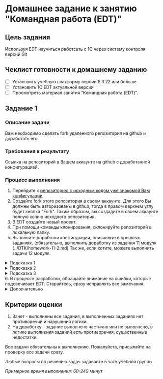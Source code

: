 # Домашнее задание к занятию "Командная работа (EDT)"


## Цель задания
Используя EDT научиться работсать с 1С через систему контроля версий Git

## Чеклист готовности к домашнему заданию
- [ ] Установить учебную платформу версии 8.3.22 или больше.
- [ ] Установить 1C:EDT актуальной версии
- [ ] Просмотреть материал занятия "Командная работа (EDT)".

## Задание 1
### Описание задачи
Вам необходимо сделать fork удаленного репозитория на github и доработать его.

### Требования к результату
Ссылка на репозиторий в Вашем аккаунте на github с доработанной конфигурацией.

### Процесс выполнения
1. Перейдите к [репозиторию с исходным кодом уже знакомой Вам конфигурации](https://github.com/netology-code/onec-mid-base-11)
2. Создайте fork этого репозитория в своем аккаунте. Для этого Вы должны быть авторизованы в github, тогда в правом верхнем углу будет кнопка "Fork". Таким образом, вы создадите в своем аккаунте полную копию исходного репозитория.
3. В EDT создайте новый проект.
4. При помощи команды клонирования, склонируйте репозиторий в локальную папку.
5. Выполните доработки конфигурации, описанные в прошлых заданиях. (обязательно, выполнить доработку из задания 11 модуля (../DTK/homework-11-2.md) Так же, если хотите, можете выполнить задачи 12 модуля.
<details>
  <summary>Подсказка 1</summary>
  При выполнении доработок, старайтесь коммитить в репозиторий все важные шаги. Например, после добавления справочника контактных лиц и его настройки - сделайте коммит. После вывода поля на формы - сделайте еще один коммит. После добавления поля скидки на форму - сделайте третий коммит, после описания логики работы со скидками - четвертый и так далее. Помните, смысл коммитов заключается в том, чтобы Вы могли быстро переключиться к одному из них, по этому имеет смысл делать их достаточно часто, после завершения очередной задачи, отдельной по своему смыслу.
</details>
<details>
  <summary>Подсказка 2</summary>
  Вы можете создавать отдельные ветки под каждое задание, для тренировки и практики, но в целом, в данном случае, можно все коммитить непосредственно в master.
</details>
<details>
  <summary>Подсказка 3</summary>
  В итоге **Все доработки должны быть помещены в master, и должны быть отправлены в удаленный репозиторий**. По этому, рекомендуем после первого коммита попробовать сразу отправить изменения в репозиторий и проверить, что они там отражены.
</details>
6. В процессе разработки, обращайте внимание на ошибки, которые подсвечивает EDT. Старайтесь, сразу исправлять все замечания. 
<details>
  <summary>Дополнительно</summary>
  Напишите в комментарий к работе, Свои ощущения от разработки в EDT: как Вы считаете, насколько проще (или сложнее) работать в EDT. Удобнее ли, когда Вы сразу вилдите нарушения стиля программирования, это вам помогает, или скорее отвлекает? (Данное задание не является обязательным, т.к. EDT - довольно новый инструмент, автору хотелось бы узнать впечатления от его использования начинающими разработчиками)
</details>

## Критерии оценки

1. Зачет - выполнены все задания, в выполненных заданиях нет противоречий и нарушения логики. 
2. На доработку - задание выполнено частично или не выполнено, в логике выполнения заданий есть противоречия, существенные недостатки.

Все задачи обязательны к выполнению. Пожалуйста, присылайте на проверку все задачи сразу.

Любые вопросы по решению задач задавайте в чате учебной группы.

*Примерное время выполнения: 60-240 минут*
